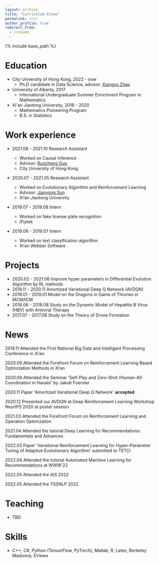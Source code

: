 ```yaml
---
layout: archive
title: "Curriculum Vitae"
permalink: /cv/
author_profile: true
redirect_from:
  - /resume
---
```


{% include base_path %}

Education
======
* City University of Hong Kong, 2022 - now
  * Ph.D candidate in Data Science, advisor: [Xiangyu Zhao](https://zhaoxyai.github.io/) 
* University of Alberta, 2017
  * International Undergraduate Summer Enrichment Program in Mathematics
* Xi'an Jiaotong University, 2016 - 2020
  * Mathematics Pioneering Program
  * B.S. in Statistics

Work experience
======
* 2021.08 - 2021.10 Research Assistant
  * Worked on Causal Inference
  * Advisor: [Ruocheng Guo](https://rguo12.github.io/)
  * City University of Hong Kong

* 2020.07 - 2021.05 Research Assistant
  * Worked on Evolutionary Algorithm and Reinforcement Learning
  * Advisor: [Jianyong Sun](http://gr.xjtu.edu.cn/web/jy.sun)
  * Xi’an Jiaotong University

* 2019.07 - 2019.08 Intern
  * Worked on fake license plate recognition
  * iFlytek

* 2019.06 - 2019.07 Intern
  * Worked on text classification algorithm
  * Xi’an Webber Software

Projects
======
* 2020.02 - 2021.06 Improve hyper parameters in Differential Evolution Algorithm by RL methods
* 2019.11 - 2020.11 Amortized Variational Deep Q Network (AVDQN)
* 2019.01 - 2019.01 Model on the Dragons in Game of Thrones in MCM/ICM
* 2018.06 - 2018.08 Study on the Dynamic Model of Hepatitis B Virus (HBV) with Antiviral Therapy
* 2017.07 - 2017.08 Study on the Theory of Drone Formation
  
News
======
  2019.11 Attended the First National Big Data and Intelligent Processing Conference in Xi’an
  
  2020.09 Attended the Forefront Forum on Reinforcement Learning Based Optimization Methods in Xi’an
  
  2020.09 Attended the Seminar 'Self-Play and Zero-Shot (Human-AI) Coordination in Hanabi' by Jakob Foerster
  
  2020.11 Paper 'Amortized Variational Deep Q Network' **accepted**
  
  2020.12 Presented our AVDQN at Deep Reinforcement Learning Workshop NeurIPS 2020 at poster session
  
  2021.03 Attended the Forefront Forum on Reinforcement Learning and Operation Optimization
  
  2021.04 Attended the tutorial Deep Learning for Recommendations: Fundamentals and Advances
  
  2022.03 Paper 'Variational Reinforcement Learning for Hyper-Parameter Tuning of Adaptive Evolutionary Algorithm' submitted to TETCI
  
  2022.04 Attended the tutorial Automated Machine Learning for Recommendations at WWW'22
  
  2022.05 Attended the AIS 2022
  
  2022.05 Attended the YSSNLP 2022
  

Teaching
======
* TBD

Skills
======
* C++, C#, Python (TensorFlow, PyTorch), Matlab, R, Latex, Berkeley Madonna, EViews
